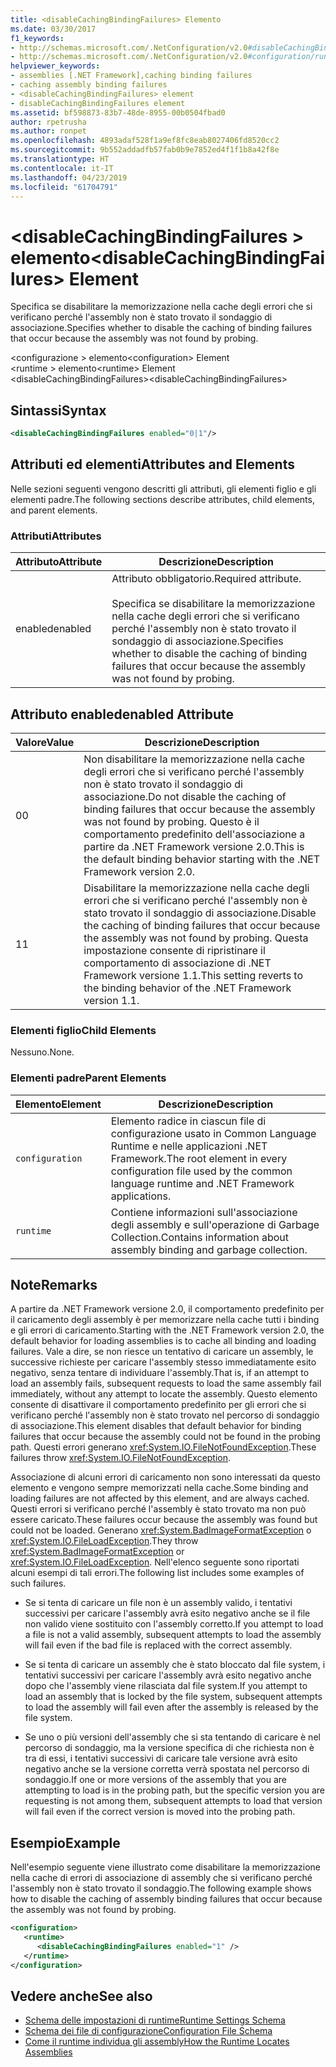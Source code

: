 ```yaml
---
title: <disableCachingBindingFailures> Elemento
ms.date: 03/30/2017
f1_keywords:
- http://schemas.microsoft.com/.NetConfiguration/v2.0#disableCachingBindingFailures
- http://schemas.microsoft.com/.NetConfiguration/v2.0#configuration/runtime/disableCachingBindingFailures
helpviewer_keywords:
- assemblies [.NET Framework],caching binding failures
- caching assembly binding failures
- <disableCachingBindingFailures> element
- disableCachingBindingFailures element
ms.assetid: bf598873-83b7-48de-8955-00b0504fbad0
author: rpetrusha
ms.author: ronpet
ms.openlocfilehash: 4893adaf528f1a9ef8fc8eab8027406fd8520cc2
ms.sourcegitcommit: 9b552addadfb57fab0b9e7852ed4f1f1b8a42f8e
ms.translationtype: HT
ms.contentlocale: it-IT
ms.lasthandoff: 04/23/2019
ms.locfileid: "61704791"
---
```

# <a name="disablecachingbindingfailures-element"></a><span data-ttu-id="55b9a-102">\<disableCachingBindingFailures > elemento</span><span class="sxs-lookup"><span data-stu-id="55b9a-102">\<disableCachingBindingFailures> Element</span></span>
<span data-ttu-id="55b9a-103">Specifica se disabilitare la memorizzazione nella cache degli errori che si verificano perché l'assembly non è stato trovato il sondaggio di associazione.</span><span class="sxs-lookup"><span data-stu-id="55b9a-103">Specifies whether to disable the caching of binding failures that occur because the assembly was not found by probing.</span></span>  
  
 <span data-ttu-id="55b9a-104">\<configurazione > elemento</span><span class="sxs-lookup"><span data-stu-id="55b9a-104">\<configuration> Element</span></span>  
<span data-ttu-id="55b9a-105">\<runtime > elemento</span><span class="sxs-lookup"><span data-stu-id="55b9a-105">\<runtime> Element</span></span>  
<span data-ttu-id="55b9a-106">\<disableCachingBindingFailures></span><span class="sxs-lookup"><span data-stu-id="55b9a-106">\<disableCachingBindingFailures></span></span>  
  
## <a name="syntax"></a><span data-ttu-id="55b9a-107">Sintassi</span><span class="sxs-lookup"><span data-stu-id="55b9a-107">Syntax</span></span>  
  
```xml  
<disableCachingBindingFailures enabled="0|1"/>  
```  
  
## <a name="attributes-and-elements"></a><span data-ttu-id="55b9a-108">Attributi ed elementi</span><span class="sxs-lookup"><span data-stu-id="55b9a-108">Attributes and Elements</span></span>  
 <span data-ttu-id="55b9a-109">Nelle sezioni seguenti vengono descritti gli attributi, gli elementi figlio e gli elementi padre.</span><span class="sxs-lookup"><span data-stu-id="55b9a-109">The following sections describe attributes, child elements, and parent elements.</span></span>  
  
### <a name="attributes"></a><span data-ttu-id="55b9a-110">Attributi</span><span class="sxs-lookup"><span data-stu-id="55b9a-110">Attributes</span></span>  
  
|<span data-ttu-id="55b9a-111">Attributo</span><span class="sxs-lookup"><span data-stu-id="55b9a-111">Attribute</span></span>|<span data-ttu-id="55b9a-112">Descrizione</span><span class="sxs-lookup"><span data-stu-id="55b9a-112">Description</span></span>|  
|---------------|-----------------|  
|<span data-ttu-id="55b9a-113">enabled</span><span class="sxs-lookup"><span data-stu-id="55b9a-113">enabled</span></span>|<span data-ttu-id="55b9a-114">Attributo obbligatorio.</span><span class="sxs-lookup"><span data-stu-id="55b9a-114">Required attribute.</span></span><br /><br /> <span data-ttu-id="55b9a-115">Specifica se disabilitare la memorizzazione nella cache degli errori che si verificano perché l'assembly non è stato trovato il sondaggio di associazione.</span><span class="sxs-lookup"><span data-stu-id="55b9a-115">Specifies whether to disable the caching of binding failures that occur because the assembly was not found by probing.</span></span>|  
  
## <a name="enabled-attribute"></a><span data-ttu-id="55b9a-116">Attributo enabled</span><span class="sxs-lookup"><span data-stu-id="55b9a-116">enabled Attribute</span></span>  
  
|<span data-ttu-id="55b9a-117">Valore</span><span class="sxs-lookup"><span data-stu-id="55b9a-117">Value</span></span>|<span data-ttu-id="55b9a-118">Descrizione</span><span class="sxs-lookup"><span data-stu-id="55b9a-118">Description</span></span>|  
|-----------|-----------------|  
|<span data-ttu-id="55b9a-119">0</span><span class="sxs-lookup"><span data-stu-id="55b9a-119">0</span></span>|<span data-ttu-id="55b9a-120">Non disabilitare la memorizzazione nella cache degli errori che si verificano perché l'assembly non è stato trovato il sondaggio di associazione.</span><span class="sxs-lookup"><span data-stu-id="55b9a-120">Do not disable the caching of binding failures that occur because the assembly was not found by probing.</span></span> <span data-ttu-id="55b9a-121">Questo è il comportamento predefinito dell'associazione a partire da .NET Framework versione 2.0.</span><span class="sxs-lookup"><span data-stu-id="55b9a-121">This is the default binding behavior starting with the .NET Framework version 2.0.</span></span>|  
|<span data-ttu-id="55b9a-122">1</span><span class="sxs-lookup"><span data-stu-id="55b9a-122">1</span></span>|<span data-ttu-id="55b9a-123">Disabilitare la memorizzazione nella cache degli errori che si verificano perché l'assembly non è stato trovato il sondaggio di associazione.</span><span class="sxs-lookup"><span data-stu-id="55b9a-123">Disable the caching of binding failures that occur because the assembly was not found by probing.</span></span> <span data-ttu-id="55b9a-124">Questa impostazione consente di ripristinare il comportamento di associazione di .NET Framework versione 1.1.</span><span class="sxs-lookup"><span data-stu-id="55b9a-124">This setting reverts to the binding behavior of the .NET Framework version 1.1.</span></span>|  
  
### <a name="child-elements"></a><span data-ttu-id="55b9a-125">Elementi figlio</span><span class="sxs-lookup"><span data-stu-id="55b9a-125">Child Elements</span></span>  
 <span data-ttu-id="55b9a-126">Nessuno.</span><span class="sxs-lookup"><span data-stu-id="55b9a-126">None.</span></span>  
  
### <a name="parent-elements"></a><span data-ttu-id="55b9a-127">Elementi padre</span><span class="sxs-lookup"><span data-stu-id="55b9a-127">Parent Elements</span></span>  
  
|<span data-ttu-id="55b9a-128">Elemento</span><span class="sxs-lookup"><span data-stu-id="55b9a-128">Element</span></span>|<span data-ttu-id="55b9a-129">Descrizione</span><span class="sxs-lookup"><span data-stu-id="55b9a-129">Description</span></span>|  
|-------------|-----------------|  
|`configuration`|<span data-ttu-id="55b9a-130">Elemento radice in ciascun file di configurazione usato in Common Language Runtime e nelle applicazioni .NET Framework.</span><span class="sxs-lookup"><span data-stu-id="55b9a-130">The root element in every configuration file used by the common language runtime and .NET Framework applications.</span></span>|  
|`runtime`|<span data-ttu-id="55b9a-131">Contiene informazioni sull'associazione degli assembly e sull'operazione di Garbage Collection.</span><span class="sxs-lookup"><span data-stu-id="55b9a-131">Contains information about assembly binding and garbage collection.</span></span>|  
  
## <a name="remarks"></a><span data-ttu-id="55b9a-132">Note</span><span class="sxs-lookup"><span data-stu-id="55b9a-132">Remarks</span></span>  
 <span data-ttu-id="55b9a-133">A partire da .NET Framework versione 2.0, il comportamento predefinito per il caricamento degli assembly è per memorizzare nella cache tutti i binding e gli errori di caricamento.</span><span class="sxs-lookup"><span data-stu-id="55b9a-133">Starting with the .NET Framework version 2.0, the default behavior for loading assemblies is to cache all binding and loading failures.</span></span> <span data-ttu-id="55b9a-134">Vale a dire, se non riesce un tentativo di caricare un assembly, le successive richieste per caricare l'assembly stesso immediatamente esito negativo, senza tentare di individuare l'assembly.</span><span class="sxs-lookup"><span data-stu-id="55b9a-134">That is, if an attempt to load an assembly fails, subsequent requests to load the same assembly fail immediately, without any attempt to locate the assembly.</span></span> <span data-ttu-id="55b9a-135">Questo elemento consente di disattivare il comportamento predefinito per gli errori che si verificano perché l'assembly non è stato trovato nel percorso di sondaggio di associazione.</span><span class="sxs-lookup"><span data-stu-id="55b9a-135">This element disables that default behavior for binding failures that occur because the assembly could not be found in the probing path.</span></span> <span data-ttu-id="55b9a-136">Questi errori generano <xref:System.IO.FileNotFoundException>.</span><span class="sxs-lookup"><span data-stu-id="55b9a-136">These failures throw <xref:System.IO.FileNotFoundException>.</span></span>  
  
 <span data-ttu-id="55b9a-137">Associazione di alcuni errori di caricamento non sono interessati da questo elemento e vengono sempre memorizzati nella cache.</span><span class="sxs-lookup"><span data-stu-id="55b9a-137">Some binding and loading failures are not affected by this element, and are always cached.</span></span> <span data-ttu-id="55b9a-138">Questi errori si verificano perché l'assembly è stato trovato ma non può essere caricato.</span><span class="sxs-lookup"><span data-stu-id="55b9a-138">These failures occur because the assembly was found but could not be loaded.</span></span> <span data-ttu-id="55b9a-139">Generano <xref:System.BadImageFormatException> o <xref:System.IO.FileLoadException>.</span><span class="sxs-lookup"><span data-stu-id="55b9a-139">They throw <xref:System.BadImageFormatException> or <xref:System.IO.FileLoadException>.</span></span> <span data-ttu-id="55b9a-140">Nell'elenco seguente sono riportati alcuni esempi di tali errori.</span><span class="sxs-lookup"><span data-stu-id="55b9a-140">The following list includes some examples of such failures.</span></span>  
  
- <span data-ttu-id="55b9a-141">Se si tenta di caricare un file non è un assembly valido, i tentativi successivi per caricare l'assembly avrà esito negativo anche se il file non valido viene sostituito con l'assembly corretto.</span><span class="sxs-lookup"><span data-stu-id="55b9a-141">If you attempt to load a file is not a valid assembly, subsequent attempts to load the assembly will fail even if the bad file is replaced with the correct assembly.</span></span>  
  
- <span data-ttu-id="55b9a-142">Se si tenta di caricare un assembly che è stato bloccato dal file system, i tentativi successivi per caricare l'assembly avrà esito negativo anche dopo che l'assembly viene rilasciata dal file system.</span><span class="sxs-lookup"><span data-stu-id="55b9a-142">If you attempt to load an assembly that is locked by the file system, subsequent attempts to load the assembly will fail even after the assembly is released by the file system.</span></span>  
  
- <span data-ttu-id="55b9a-143">Se uno o più versioni dell'assembly che si sta tentando di caricare è nel percorso di sondaggio, ma la versione specifica di che richiesta non è tra di essi, i tentativi successivi di caricare tale versione avrà esito negativo anche se la versione corretta verrà spostata nel percorso di sondaggio.</span><span class="sxs-lookup"><span data-stu-id="55b9a-143">If one or more versions of the assembly that you are attempting to load is in the probing path, but the specific version you are requesting is not among them, subsequent attempts to load that version will fail even if the correct version is moved into the probing path.</span></span>  
  
## <a name="example"></a><span data-ttu-id="55b9a-144">Esempio</span><span class="sxs-lookup"><span data-stu-id="55b9a-144">Example</span></span>  
 <span data-ttu-id="55b9a-145">Nell'esempio seguente viene illustrato come disabilitare la memorizzazione nella cache di errori di associazione di assembly che si verificano perché l'assembly non è stato trovato il sondaggio.</span><span class="sxs-lookup"><span data-stu-id="55b9a-145">The following example shows how to disable the caching of assembly binding failures that occur because the assembly was not found by probing.</span></span>  
  
```xml  
<configuration>  
   <runtime>  
      <disableCachingBindingFailures enabled="1" />  
   </runtime>  
</configuration>  
```  
  
## <a name="see-also"></a><span data-ttu-id="55b9a-146">Vedere anche</span><span class="sxs-lookup"><span data-stu-id="55b9a-146">See also</span></span>

- [<span data-ttu-id="55b9a-147">Schema delle impostazioni di runtime</span><span class="sxs-lookup"><span data-stu-id="55b9a-147">Runtime Settings Schema</span></span>](../../../../../docs/framework/configure-apps/file-schema/runtime/index.md)
- [<span data-ttu-id="55b9a-148">Schema dei file di configurazione</span><span class="sxs-lookup"><span data-stu-id="55b9a-148">Configuration File Schema</span></span>](../../../../../docs/framework/configure-apps/file-schema/index.md)
- [<span data-ttu-id="55b9a-149">Come il runtime individua gli assembly</span><span class="sxs-lookup"><span data-stu-id="55b9a-149">How the Runtime Locates Assemblies</span></span>](../../../../../docs/framework/deployment/how-the-runtime-locates-assemblies.md)

